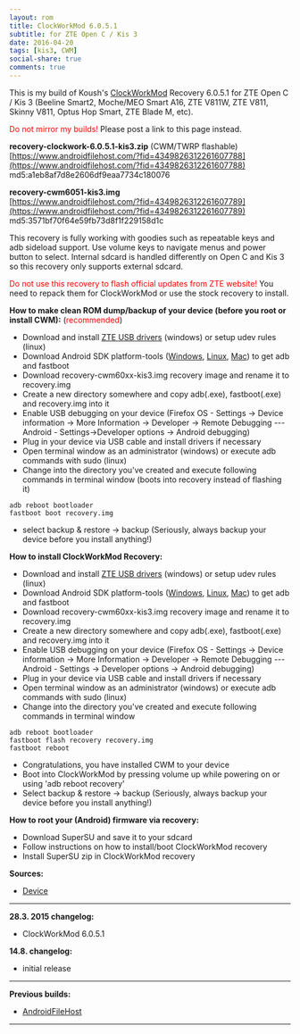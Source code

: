 ```yaml
---
layout: rom
title: ClockWorkMod 6.0.5.1
subtitle: for ZTE Open C / Kis 3
date: 2016-04-20
tags: [kis3, CWM]
social-share: true
comments: true
---
```


This is my build of Koush's [ClockWorkMod](https://www.clockworkmod.com/) Recovery 6.0.5.1 for ZTE Open C / Kis 3 (Beeline Smart2, Moche/MEO Smart A16, ZTE V811W, ZTE V811, Skinny V811, Optus Hop Smart, ZTE Blade M, etc).

<span style="color:#ff0000;">Do not mirror my builds!</span> Please post a link to this page instead.

**recovery-clockwork-6.0.5.1-kis3.zip** (CWM/TWRP flashable)  
[https://www.androidfilehost.com/?fid=4349826312261607788](https://www.androidfilehost.com/?fid=4349826312261607788)  
md5:a1eb8af7d8e2606df9eaa7734c180076

**recovery-cwm6051-kis3.img**  
[https://www.androidfilehost.com/?fid=4349826312261607789](https://www.androidfilehost.com/?fid=4349826312261607789)  
md5:3571bf70f64e59fb73d8f1f229158d1c

This recovery is fully working with goodies such as repeatable keys and adb sideload support. Use volume keys to navigate menus and power button to select. Internal sdcard is handled differently on Open C and Kis 3 so this recovery only supports external sdcard.

<span style="color:#ff0000;">Do not use this recovery to flash official updates from ZTE website!</span> You need to repack them for ClockWorkMod or use the stock recovery to install.

**How to make clean ROM dump/backup of your device (before you root or install CWM):** (<span style="color:#ff0000;">recommended</span>)

- Download and install [ZTE USB drivers](https://www.androidfilehost.com/?fid=4349826312261607856) (windows) or setup udev rules (linux)
- Download Android SDK platform-tools ([Windows](https://dl.google.com/android/repository/platform-tools-latest-windows.zip), [Linux](https://dl.google.com/android/repository/platform-tools-latest-linux.zip), [Mac](https://dl.google.com/android/repository/platform-tools-latest-darwin.zip)) to get adb and fastboot
- Download recovery-cwm60xx-kis3.img recovery image and rename it to recovery.img
- Create a new directory somewhere and copy adb(.exe), fastboot(.exe) and recovery.img into it
- Enable USB debugging on your device (Firefox OS - Settings -> Device information -> More Information -> Developer -> Remote Debugging --- Android - Settings->Developer options -> Android debugging)
- Plug in your device via USB cable and install drivers if necessary
- Open terminal window as an administrator (windows) or execute adb commands with sudo (linux)
- Change into the directory you've created and execute following commands in terminal window (boots into recovery instead of flashing it)

```
adb reboot bootloader
fastboot boot recovery.img
```

- select backup & restore -> backup (Seriously, always backup your device before you install anything!)

**How to install ClockWorkMod Recovery:**

- Download and install [ZTE USB drivers](https://www.androidfilehost.com/?fid=4349826312261607856) (windows) or setup udev rules (linux)
- Download Android SDK platform-tools ([Windows](https://dl.google.com/android/repository/platform-tools-latest-windows.zip), [Linux](https://dl.google.com/android/repository/platform-tools-latest-linux.zip), [Mac](https://dl.google.com/android/repository/platform-tools-latest-darwin.zip)) to get adb and fastboot
- Download recovery-cwm60xx-kis3.img recovery image and rename it to recovery.img
- Create a new directory somewhere and copy adb(.exe), fastboot(.exe) and recovery.img into it
- Enable USB debugging on your device (Firefox OS - Settings -> Device information -> More Information -> Developer -> Remote Debugging --- Android - Settings -> Developer options -> Android debugging)
- Plug in your device via USB cable and install drivers if necessary
- Open terminal window as an administrator (windows) or execute adb commands with sudo (linux)
- Change into the directory you've created and execute following commands in terminal window

```
adb reboot bootloader
fastboot flash recovery recovery.img
fastboot reboot
```

- Congratulations, you have installed CWM to your device
- Boot into ClockWorkMod by pressing volume up while powering on or using 'adb reboot recovery'
- Select backup & restore -> backup (Seriously, always backup your device before you install anything!)

**How to root your (Android) firmware via recovery:**

- Download SuperSU and save it to your sdcard
- Follow instructions on how to install/boot ClockWorkMod recovery
- Install SuperSU zip in ClockWorkMod recovery

**Sources:**

- [Device](https://github.com/KonstaT/android_device_zte_kis3)

----

**28.3. 2015 changelog:**

- ClockWorkMod 6.0.5.1

**14.8. changelog:**

- initial release

----

**Previous builds:**

- [AndroidFileHost](https://www.androidfilehost.com/?w=files&flid=90023)

----
